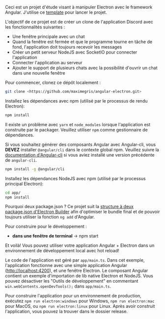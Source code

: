 Ceci est un projet d'étude visant à manipuler Electron avec le framework Angular. J'utilise ce [template](https://github.com/maximegris/angular-electron) pour lancer le projet.

L'objectif de ce projet est de créer un clone de l'application Discord avec les fonctionnalités suivantes :

- Une fenêtre principale avec un chat
- Quand la fenêtre est fermée et que le programme tourne en tâche de fond, l'application doit toujours recevoir les messages
- Créer un petit serveur NodeJS avec SocketIO pour connecter l'application
- Connecter l'application au serveur
- Ajouter le support de plusieurs chats avec la possibilité d'ouvrir un chat dans une nouvelle fenêtre

Pour commencer, clonez ce dépôt localement :

```bash
git clone <https://github.com/maximegris/angular-electron.git>

```

Installez les dépendances avec npm (utilisé par le processus de rendu Electron):

```bash
npm install

```

Il existe un problème avec `yarn` et `node_modules` lorsque l'application est construite par le packager. Veuillez utiliser `npm` comme gestionnaire de dépendances.

Si vous souhaitez générer des composants Angular avec Angular-cli, vous **DEVEZ** installer `@angular/cli` dans le contexte global npm.
Veuillez suivre la [documentation d'Angular-cli](https://github.com/angular/angular-cli) si vous aviez installé une version précédente de `angular-cli`.

```bash
npm install -g @angular/cli

```

Installez les dépendances NodeJS avec npm (utilisé par le processus principal Electron):

```bash
cd app/
npm install

```

Pourquoi deux package.json ? Ce projet suit la [structure à deux package.json d'Electron Builder](https://www.electron.build/tutorials/two-package-structure) afin d'optimiser le bundle final et de pouvoir toujours utiliser la fonction `ng add` d'Angular.

Pour construire pour le développement :

- **dans une fenêtre de terminal** -> npm start

Et voilà! Vous pouvez utiliser votre application Angular + Electron dans un environnement de développement local avec hot reload!

Le code de l'application est géré par `app/main.ts`. Dans cet exemple, l'application fonctionne avec une simple application Angular ([http://localhost:4200](http://localhost:4200/)), et une fenêtre Electron.
Le composant Angular contient un exemple d'importation de lib native Electron et NodeJS.
Vous pouvez désactiver les "Outils de développement" en commentant `win.webContents.openDevTools();` dans `app/main.ts`.

Pour construire l'application pour un environnement de production, exécutez `npm run electron:windows` pour Windows, `npm run electron:mac` pour MacOS, ou `npm run electron:linux` pour Linux. Après avoir construit l'application, vous pouvez la trouver dans le dossier release.
